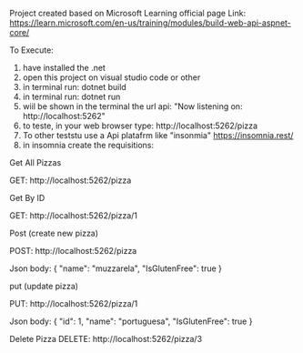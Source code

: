 Project created based on Microsoft Learning official page
Link: https://learn.microsoft.com/en-us/training/modules/build-web-api-aspnet-core/

To Execute:
1. have installed the .net
2. open this project on visual studio code or other
3. in terminal run: dotnet build
4. in terminal run: dotnet run
5. wiil be shown in the terminal the url api: "Now listening on: http://localhost:5262"
6. to teste, in your web browser type: http://localhost:5262/pizza
7. To other teststu use a Api platafrm like "insonmia" https://insomnia.rest/
8. in insomnia create the requisitions:

Get All Pizzas

GET: http://localhost:5262/pizza 

Get By ID

GET: http://localhost:5262/pizza/1

Post (create new pizza)

POST: http://localhost:5262/pizza

Json body:
{
	"name": "muzzarela",
	"IsGlutenFree": true
}

put (update pizza)

PUT: http://localhost:5262/pizza/1

Json body:
{
	"id": 1,
	"name": "portuguesa",
	"IsGlutenFree": true
}

Delete Pizza
DELETE: http://localhost:5262/pizza/3
